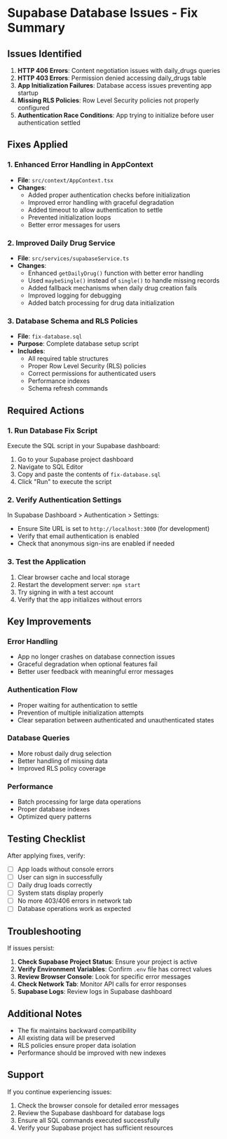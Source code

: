 # Supabase Database Issues - Fix Summary

## Issues Identified

1. **HTTP 406 Errors**: Content negotiation issues with daily_drugs queries
2. **HTTP 403 Errors**: Permission denied accessing daily_drugs table
3. **App Initialization Failures**: Database access issues preventing app startup
4. **Missing RLS Policies**: Row Level Security policies not properly configured
5. **Authentication Race Conditions**: App trying to initialize before user authentication settled

## Fixes Applied

### 1. Enhanced Error Handling in AppContext
- **File**: `src/context/AppContext.tsx`
- **Changes**:
  - Added proper authentication checks before initialization
  - Improved error handling with graceful degradation
  - Added timeout to allow authentication to settle
  - Prevented initialization loops
  - Better error messages for users

### 2. Improved Daily Drug Service
- **File**: `src/services/supabaseService.ts`
- **Changes**:
  - Enhanced `getDailyDrug()` function with better error handling
  - Used `maybeSingle()` instead of `single()` to handle missing records
  - Added fallback mechanisms when daily drug creation fails
  - Improved logging for debugging
  - Added batch processing for drug data initialization

### 3. Database Schema and RLS Policies
- **File**: `fix-database.sql`
- **Purpose**: Complete database setup script
- **Includes**:
  - All required table structures
  - Proper Row Level Security (RLS) policies
  - Correct permissions for authenticated users
  - Performance indexes
  - Schema refresh commands

## Required Actions

### 1. Run Database Fix Script
Execute the SQL script in your Supabase dashboard:

1. Go to your Supabase project dashboard
2. Navigate to SQL Editor
3. Copy and paste the contents of `fix-database.sql`
4. Click "Run" to execute the script

### 2. Verify Authentication Settings
In Supabase Dashboard > Authentication > Settings:
- Ensure Site URL is set to `http://localhost:3000` (for development)
- Verify that email authentication is enabled
- Check that anonymous sign-ins are enabled if needed

### 3. Test the Application
1. Clear browser cache and local storage
2. Restart the development server: `npm start`
3. Try signing in with a test account
4. Verify that the app initializes without errors

## Key Improvements

### Error Handling
- App no longer crashes on database connection issues
- Graceful degradation when optional features fail
- Better user feedback with meaningful error messages

### Authentication Flow
- Proper waiting for authentication to settle
- Prevention of multiple initialization attempts
- Clear separation between authenticated and unauthenticated states

### Database Queries
- More robust daily drug selection
- Better handling of missing data
- Improved RLS policy coverage

### Performance
- Batch processing for large data operations
- Proper database indexes
- Optimized query patterns

## Testing Checklist

After applying fixes, verify:

- [ ] App loads without console errors
- [ ] User can sign in successfully
- [ ] Daily drug loads correctly
- [ ] System stats display properly
- [ ] No more 403/406 errors in network tab
- [ ] Database operations work as expected

## Troubleshooting

If issues persist:

1. **Check Supabase Project Status**: Ensure your project is active
2. **Verify Environment Variables**: Confirm `.env` file has correct values
3. **Review Browser Console**: Look for specific error messages
4. **Check Network Tab**: Monitor API calls for error responses
5. **Supabase Logs**: Review logs in Supabase dashboard

## Additional Notes

- The fix maintains backward compatibility
- All existing data will be preserved
- RLS policies ensure proper data isolation
- Performance should be improved with new indexes

## Support

If you continue experiencing issues:
1. Check the browser console for detailed error messages
2. Review the Supabase dashboard for database logs
3. Ensure all SQL commands executed successfully
4. Verify your Supabase project has sufficient resources